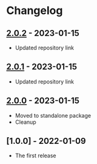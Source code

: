 # Changelog

## [2.0.2] - 2023-01-15

- Updated repository link


## [2.0.1] - 2023-01-15

- Updated repository link


## [2.0.0] - 2023-01-15

- Moved to standalone package
- Cleanup


## [1.0.0] - 2022-01-09

- The first release



[unreleased]: https://github.com/medo64/Medo.Rabbit
[2.0.2]: https://www.nuget.org/packages/Rabbit/2.0.2
[2.0.1]: https://www.nuget.org/packages/Rabbit/2.0.1
[2.0.0]: https://www.nuget.org/packages/Rabbit/2.0.0
